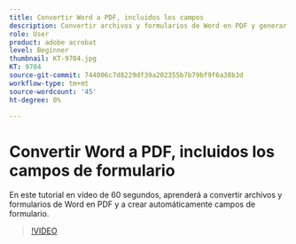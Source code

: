 ```yaml
---
title: Convertir Word a PDF, incluidos los campos
description: Convertir archivos y formularios de Word en PDF y generar automáticamente campos de formulario
role: User
product: adobe acrobat
level: Beginner
thumbnail: KT-9704.jpg
KT: 9704
source-git-commit: 744006c7d8229df39a202355b7b79bf9f6a38b3d
workflow-type: tm+mt
source-wordcount: '45'
ht-degree: 0%

---
```


# Convertir Word a PDF, incluidos los campos de formulario

En este tutorial en vídeo de 60 segundos, aprenderá a convertir archivos y formularios de Word en PDF y a crear automáticamente campos de formulario.

>[!VIDEO](https://video.tv.adobe.com/v/340082?hidetitle=true)
